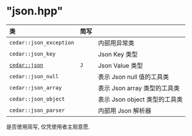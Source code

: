 # "json.hpp"

| 类                                | 简写 |                               |
| :-------------------------------- | ---- | :---------------------------- |
| `cedar::json_exception`           |      | 内部用异常类                  |
| `cedar::json_key`                 |      | Json Key 类型                 |
| [`cedar::json`](./cedar__json.md) | `J`  | Json Value 类型               |
| `cedar::json_null`                |      | 表示 Json null 值的工具类     |
| `cedar::json_array`               |      | 表示 Json array 类型的工具类  |
| `cedar::json_object`              |      | 表示 Json object 类型的工具类 |
| `cedar::json_parser`              |      | 内部用 Json 解析器            |

是否使用简写, 仅凭使用者主观意愿.